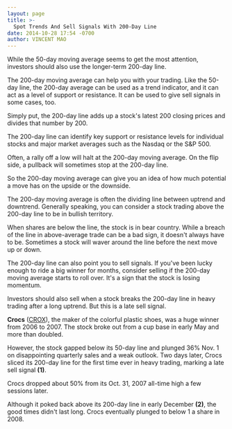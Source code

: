 ```yaml
---
layout: page
title: >-
  Spot Trends And Sell Signals With 200-Day Line
date: 2014-10-28 17:54 -0700
author: VINCENT MAO
---
```





While the 50-day moving average seems to get the most attention, investors should also use the longer-term 200-day line.


The 200-day moving average can help you with your trading. Like the 50-day line, the 200-day average can be used as a trend indicator, and it can act as a level of support or resistance. It can be used to give sell signals in some cases, too.


Simply put, the 200-day line adds up a stock's latest 200 closing prices and divides that number by 200.


The 200-day line can identify key support or resistance levels for individual stocks and major market averages such as the Nasdaq or the S&P 500.


Often, a rally off a low will halt at the 200-day moving average. On the flip side, a pullback will sometimes stop at the 200-day line.


So the 200-day moving average can give you an idea of how much potential a move has on the upside or the downside.


The 200-day moving average is often the dividing line between uptrend and downtrend. Generally speaking, you can consider a stock trading above the 200-day line to be in bullish territory.


When shares are below the line, the stock is in bear country. While a breach of the line in above-average trade can be a bad sign, it doesn't always have to be. Sometimes a stock will waver around the line before the next move up or down.


The 200-day line can also point you to sell signals. If you've been lucky enough to ride a big winner for months, consider selling if the 200-day moving average starts to roll over. It's a sign that the stock is losing momentum.


Investors should also sell when a stock breaks the 200-day line in heavy trading after a long uptrend. But this is a late sell signal.


**Crocs** ([CROX](https://research.investors.com/quote.aspx?symbol=CROX)), the maker of the colorful plastic shoes, was a huge winner from 2006 to 2007. The stock broke out from a cup base in early May and more than doubled.


However, the stock gapped below its 50-day line and plunged 36% Nov. 1 on disappointing quarterly sales and a weak outlook. Two days later, Crocs sliced its 200-day line for the first time ever in heavy trading, marking a late sell signal **(1)**.


Crocs dropped about 50% from its Oct. 31, 2007 all-time high a few sessions later.


Although it poked back above its 200-day line in early December **(2)**, the good times didn't last long. Crocs eventually plunged to below 1 a share in 2008.




